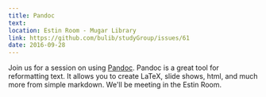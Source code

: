 ```yaml
---
title: Pandoc
text: 
location: Estin Room - Mugar Library
link: https://github.com/bulib/studyGroup/issues/61
date: 2016-09-28
---
```


Join us for a session on using [Pandoc](http://pandoc.org/). Pandoc is a great tool for reformatting text. It allows you to create LaTeX, slide shows, html, and much more from simple markdown. We'll be meeting in the Estin Room. 